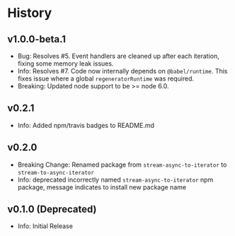 # History

## v1.0.0-beta.1

- Bug: Resolves #5. Event handlers are cleaned up after each iteration, fixing some memory leak issues.
- Info: Resolves #7. Code now internally depends on `@babel/runtime`. This fixes issue where a global
  `regeneratorRuntime` was required.
- Breaking: Updated node support to be >= node 6.0.

## v0.2.1

- Info: Added npm/travis badges to README.md

## v0.2.0

- Breaking Change: Renamed package from `stream-async-to-iterator` to `stream-to-async-iterator`
- Info: deprecated incorrectly named `stream-async-to-iterator` npm package, message indicates to install new package
  name

## v0.1.0 (Deprecated)

- Info: Initial Release
